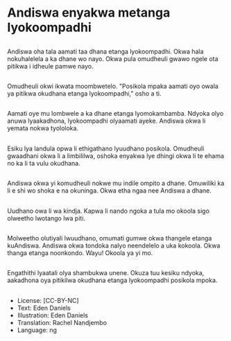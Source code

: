 # Andiswa enyakwa metanga lyokoompadhi

##
Andiswa oha tala aamati taa dhana etanga lyokoompadhi. Okwa hala nokuhalelela a ka dhane wo nayo. Okwa pula omudheuli gwawo ngele ota pitikwa i idheule pamwe nayo.

##
Omudheuli okwi ikwata moombwetelo. "Posikola mpaka aamati oyo owala ya pitikwa okudhana etanga lyokoompadhi," osho a ti.

##
Aamati oye mu lombwele a ka dhane etanga lyomokambamba. Ndyoka olyo anuwa lyaakadhona, lyokoompadhi olyaamati ayeke. Andiswa okwa li yemata nokwa tyololoka.

##
Esiku lya landula opwa li ethigathano lyuudhano posikola. Omudheuli gwaadhani okwa li a limbililwa, oshoka enyakwa lye dhingi okwa li te ehama no ka li ta vulu okudhana.

##
Andiswa okwa yi komudheuli nokwe mu indile ompito a dhane. Omuwiliki ka li e shi wo shoka e na okuninga. Okwa etha ngaa nee Andiswa a dhane.

##
Uudhano owa li wa kindja. Kapwa li nando ngoka a tula mo okoola sigo olweetho lwotango lwa piti.

##
Molweetho olutiyali lwuudhano, omumati gumwe okwa thangele etanga kuAndiswa. Andiswa okwa tondoka nalyo neendelelo a uka kokoola. Okwa thanga etanga noonkondo. Wayu! Okoola ya yi mo.

##
Engathithi lyaatali olya shambukwa unene. Okuza tuu kesiku ndyoka, aakadhona oya pitikilwa okudhana etanga lyokoompadhi posikola mpoka.

##
* License: [CC-BY-NC]
* Text: Eden Daniels
* Illustration: Eden Daniels
* Translation: Rachel Nandjembo
* Language: ng
